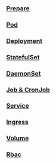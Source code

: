 
### <a href="./Prepare/README.md">Prepare</a>

### <a href="./Pod/README.md">Pod</a>

### <a href="./Deployment/README.md">Deployment</a>

### <a href="./StatefulSet/README.md">StatefulSet</a>

### <a href="./DaemonSet/README.md">DaemonSet</a>

### <a href="./Job/README.md">Job & CronJob</a>

### <a href="./Service/README.md">Service</a>

### <a href="./Ingress/README.md">Ingress</a>

### <a href="./Volume/README.md">Volume</a>

### <a href="./Api/README.md">Rbac</a>